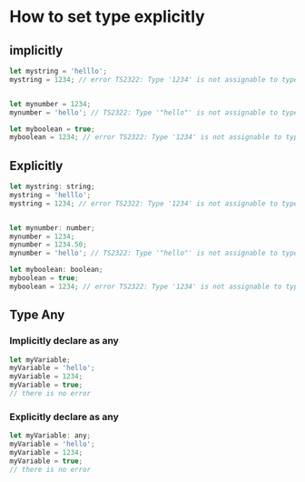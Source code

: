 # How to set type explicitly

## implicitly

```js
let mystring = 'helllo';
mystring = 1234; // error TS2322: Type '1234' is not assignable to type 'string'.


let mynumber = 1234;
mynumber = 'hello'; // TS2322: Type '"hello"' is not assignable to type 'number'.

let myboolean = true;
myboolean = 1234; // error TS2322: Type '1234' is not assignable to type 'boolean'.
```

## Explicitly

```js
let mystring: string;
mystring = 'helllo';
mystring = 1234; // error TS2322: Type '1234' is not assignable to type 'string'.


let mynumber: number;
mynumber = 1234;
mynumber = 1234.50;
mynumber = 'hello'; // TS2322: Type '"hello"' is not assignable to type 'number'.

let myboolean: boolean;
myboolean = true;
myboolean = 1234; // error TS2322: Type '1234' is not assignable to type 'boolean'.
```

## Type Any
 
### Implicitly declare as any

```js
let myVariable;
myVariable = 'hello';
myVariable = 1234;
myVariable = true;
// there is no error
```

### Explicitly declare as any

```js
let myVariable: any;
myVariable = 'hello';
myVariable = 1234;
myVariable = true;
// there is no error
```